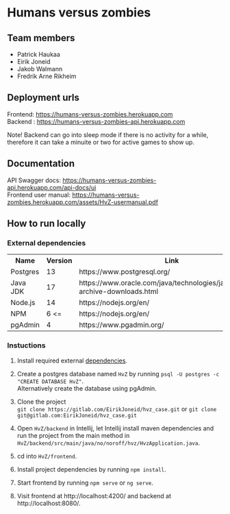# Humans versus zombies

## Team members
* Patrick Haukaa
* Eirik Joneid
* Jakob Walmann
* Fredrik Arne Rikheim

## Deployment urls
Frontend: https://humans-versus-zombies.herokuapp.com  
Backend : https://humans-versus-zombies-api.herokuapp.com

Note! Backend can go into sleep mode if there is no activity for a while, therefore it can take a minuite or two for active games to show up.

## Documentation
API Swagger docs: https://humans-versus-zombies-api.herokuapp.com/api-docs/ui  
Frontend user manual: https://humans-versus-zombies.herokuapp.com/assets/HvZ-usermanual.pdf

## How to run locally

### External dependencies
<table>
    <tr>
        <th>Name</th>
        <th>Version</th>
        <th>Link</th>
        <th>Required</th>
    </tr>
    <tr>
        <td>Postgres</td>
        <td>13</td>
        <td>https://www.postgresql.org/</td>
        <td>Yes</td>
    </tr>
    <tr>
        <td>Java JDK</td>
        <td>17</td>
        <td>https://www.oracle.com/java/technologies/javase/jdk17-archive-downloads.html</td>
        <td>Yes</td>
    </tr>
    <tr>
        <td>Node.js</td>
        <td>14</td>
        <td>https://nodejs.org/en/</td>
        <td>Yes</td>
    </tr>
    <tr>
        <td>NPM</td>
        <td>6 <=</td>
        <td>https://nodejs.org/en/</td>
        <td>Yes</td>
    </tr>
    <tr>
        <td>pgAdmin</td>
        <td>4</td>
        <td>https://www.pgadmin.org/</td>
        <td>No</td>
    </tr>
</table>

### Instuctions

1. Install required external [dependencies](#-external-dependencies).

2. Create a postgres database named `HvZ` by running ```psql -U postgres -c "CREATE DATABASE HvZ"```.  
Alternatively create the database using pgAdmin.

2. Clone the project  
``git clone https://gitlab.com/EirikJoneid/hvz_case.git`` or ``git clone git@gitlab.com:EirikJoneid/hvz_case.git``

3. Open `HvZ/backend` in Intellij, let Intellij install maven dependencies and run the project from the main method in `HvZ/backend/src/main/java/no/noroff/hvz/HvzApplication.java`.

4. cd into `HvZ/frontend`.

5. Install project dependencies by running ```npm install```.

6. Start frontend by running ```npm serve``` or ```ng serve```.

7. Visit frontend at http://localhost:4200/ and backend at http://localhost:8080/.
